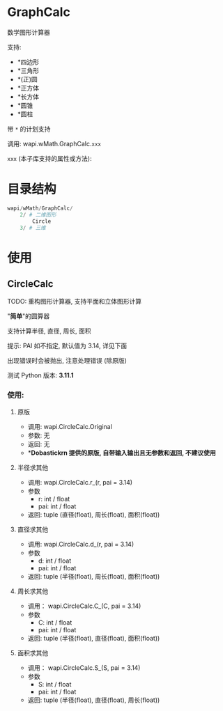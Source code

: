 # GraphCalc

数学图形计算器

支持:
- *四边形
- *三角形
- *(正)圆
- *正方体
- *长方体
- *圆锥
- *圆柱

带 ```*``` 的计划支持

调用: wapi.wMath.GraphCalc.```xxx```

```xxx``` (本子库支持的属性或方法):

# 目录结构

```python
wapi/wMath/GraphCalc/
    2/ # 二维图形
        Circle
    3/ # 三维
```

# 使用

## CircleCalc

TODO: 重构图形计算器, 支持平面和立体图形计算

"**简单**"的圆算器

支持计算半径, 直径, 周长, 面积

提示: PAI 如不指定, 默认值为 3.14, 详见下面

出现错误时会被抛出, 注意处理错误 (除原版)

测试 Python 版本: **3.11.1**

### 使用:

1. 原版
    - 调用: wapi.CircleCalc.Original
    - 参数: 无
    - 返回: 无
    - ***Dobastickrn 提供的原版, 自带输入输出且无参数和返回, 不建议使用**

2. 半径求其他
    - 调用: wapi.CircleCalc.r_(r, pai = 3.14)
    - 参数
        - r: int / float
        - pai: int / float
    - 返回: tuple (直径(float), 周长(float), 面积(float))

3. 直径求其他
    - 调用: wapi.CircleCalc.d_(r, pai = 3.14)
    - 参数
        - d: int / float
        - pai: int / float
    - 返回: tuple (半径(float), 周长(float), 面积(float))

4. 周长求其他
    - 调用： wapi.CircleCalc.C_(C, pai = 3.14)
    - 参数
        - C: int / float
        - pai: int / float
    - 返回: tuple (半径(float), 直径(float), 面积(float))

5. 面积求其他
    - 调用： wapi.CircleCalc.S_(S, pai = 3.14)
    - 参数
        - S: int / float
        - pai: int / float
    - 返回: tuple (半径(float), 直径(float), 周长(float))

